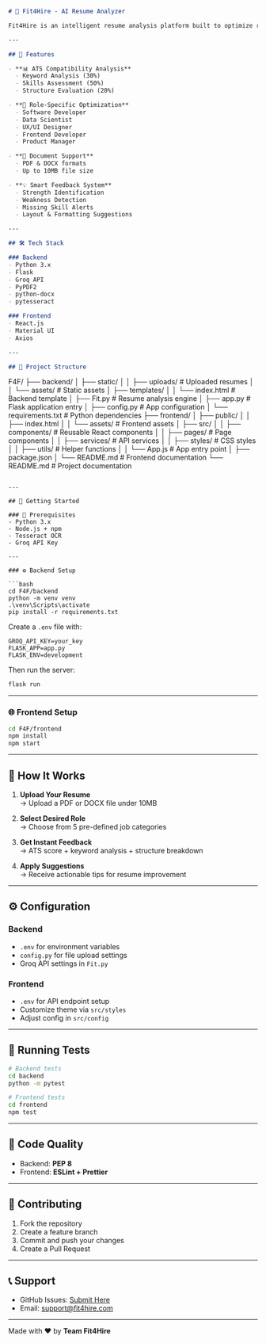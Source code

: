 

```markdown
# 🎯 Fit4Hire - AI Resume Analyzer

Fit4Hire is an intelligent resume analysis platform built to optimize resumes for modern **Applicant Tracking Systems (ATS)**. Designed specifically for five key tech roles, it offers instant feedback, smart suggestions, and scoring mechanisms to increase a candidate's chances of getting hired.

---

## 🧠 Features

- **📊 ATS Compatibility Analysis**
  - Keyword Analysis (30%)
  - Skills Assessment (50%)
  - Structure Evaluation (20%)

- **🎯 Role-Specific Optimization**
  - Software Developer
  - Data Scientist
  - UX/UI Designer
  - Frontend Developer
  - Product Manager

- **📝 Document Support**
  - PDF & DOCX formats
  - Up to 10MB file size

- **💡 Smart Feedback System**
  - Strength Identification
  - Weakness Detection
  - Missing Skill Alerts
  - Layout & Formatting Suggestions

---

## 🛠️ Tech Stack

### Backend
- Python 3.x
- Flask
- Groq API
- PyPDF2
- python-docx
- pytesseract

### Frontend
- React.js
- Material UI
- Axios

---

## 📁 Project Structure

```
F4F/
├── backend/
│   ├── static/
│   │   ├── uploads/       # Uploaded resumes
│   │   └── assets/        # Static assets
│   ├── templates/
│   │   └── index.html     # Backend template
│   ├── Fit.py             # Resume analysis engine
│   ├── app.py             # Flask application entry
│   ├── config.py          # App configuration
│   └── requirements.txt   # Python dependencies
├── frontend/
│   ├── public/
│   │   ├── index.html
│   │   └── assets/        # Frontend assets
│   ├── src/
│   │   ├── components/    # Reusable React components
│   │   ├── pages/         # Page components
│   │   ├── services/      # API services
│   │   ├── styles/        # CSS styles
│   │   ├── utils/         # Helper functions
│   │   └── App.js         # App entry point
│   ├── package.json
│   └── README.md          # Frontend documentation
└── README.md              # Project documentation
```

---

## 🚀 Getting Started

### 🔧 Prerequisites
- Python 3.x
- Node.js + npm
- Tesseract OCR
- Groq API Key

---

### ⚙️ Backend Setup

```bash
cd F4F/backend
python -m venv venv
.\venv\Scripts\activate
pip install -r requirements.txt
```

Create a `.env` file with:
```
GROQ_API_KEY=your_key
FLASK_APP=app.py
FLASK_ENV=development
```

Then run the server:
```bash
flask run
```

---

### 🌐 Frontend Setup

```bash
cd F4F/frontend
npm install
npm start
```

---

## 📱 How It Works

1. **Upload Your Resume**  
   → Upload a PDF or DOCX file under 10MB

2. **Select Desired Role**  
   → Choose from 5 pre-defined job categories

3. **Get Instant Feedback**  
   → ATS score + keyword analysis + structure breakdown

4. **Apply Suggestions**  
   → Receive actionable tips for resume improvement

---

## ⚙️ Configuration

### Backend
- `.env` for environment variables
- `config.py` for file upload settings
- Groq API settings in `Fit.py`

### Frontend
- `.env` for API endpoint setup
- Customize theme via `src/styles`
- Adjust config in `src/config`

---

## 🧪 Running Tests

```bash
# Backend tests
cd backend
python -m pytest

# Frontend tests
cd frontend
npm test
```

---

## 🧹 Code Quality

- Backend: **PEP 8**
- Frontend: **ESLint + Prettier**

---

## 🤝 Contributing

1. Fork the repository
2. Create a feature branch
3. Commit and push your changes
4. Create a Pull Request


---


## 📞 Support

- GitHub Issues: [Submit Here](https://github.com/yourusername/fit4hire/issues)  
- Email: support@fit4hire.com

---

Made with ❤️ by **Team Fit4Hire**
